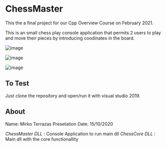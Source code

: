 # ChessMaster

This the a final project for our Cpp Overview Course on February 2021.

This is an small chess play console application that permits 2 users to play and move their pieces by introducing coodinates in the board.

![image](https://user-images.githubusercontent.com/12484932/115301187-de97f400-a12e-11eb-8a34-f18564318363.png)

![image](https://user-images.githubusercontent.com/12484932/115301213-e6f02f00-a12e-11eb-8683-c06fafa78577.png)

![image](https://user-images.githubusercontent.com/12484932/115301422-2c146100-a12f-11eb-898a-263bc913f798.png)

## To Test

Just clone the repository and open/run it with visual studio 2019. 

## About

Name: Mirko Terrazas
Presetation Date: 15/10/2020

*ChessMaster DLL* : Console Application to run main dll
*ChessCore DLL* : Main dll with the core functionallity
